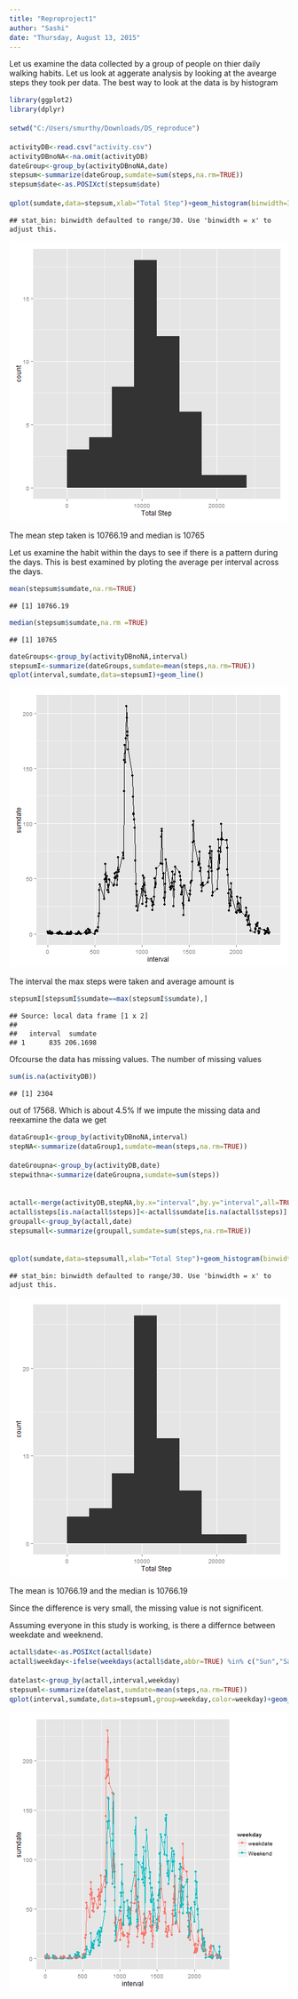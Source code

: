 ```yaml
---
title: "Reproproject1"
author: "Sashi"
date: "Thursday, August 13, 2015"
---
```


Let us examine the data collected by a group of people on thier daily walking habits. Let us look at aggerate analysis by looking at the avearge steps they took per data. The best way to look at the data is by histogram



```r
library(ggplot2)
library(dplyr)

setwd("C:/Users/smurthy/Downloads/DS_reproduce")

activityDB<-read.csv("activity.csv")
activityDBnoNA<-na.omit(activityDB)
dateGroup<-group_by(activityDBnoNA,date)
stepsum<-summarize(dateGroup,sumdate=sum(steps,na.rm=TRUE))
stepsum$date<-as.POSIXct(stepsum$date)

qplot(sumdate,data=stepsum,xlab="Total Step")+geom_histogram(binwidth=3000)
```

```
## stat_bin: binwidth defaulted to range/30. Use 'binwidth = x' to adjust this.
```

![plot of chunk unnamed-chunk-1](figure/unnamed-chunk-1-1.png) 

The mean step taken is 10766.19 and median is 10765

Let us examine the habit within the days to see if there is a pattern during the days. This is best examined by ploting the average per interval across the days.


```r
mean(stepsum$sumdate,na.rm=TRUE)
```

```
## [1] 10766.19
```

```r
median(stepsum$sumdate,na.rm =TRUE)
```

```
## [1] 10765
```

```r
dateGroups<-group_by(activityDBnoNA,interval)
stepsumI<-summarize(dateGroups,sumdate=mean(steps,na.rm=TRUE))
qplot(interval,sumdate,data=stepsumI)+geom_line()
```

![plot of chunk unnamed-chunk-2](figure/unnamed-chunk-2-1.png) 

The interval the max steps were taken and average amount is

```r
stepsumI[stepsumI$sumdate==max(stepsumI$sumdate),]
```

```
## Source: local data frame [1 x 2]
## 
##   interval  sumdate
## 1      835 206.1698
```

Ofcourse the data has missing values. The number of missing values

```r
sum(is.na(activityDB))
```

```
## [1] 2304
```

out of 17568. Which is about 4.5%
If we impute the missing data and reexamine the data we get

```r
dataGroup1<-group_by(activityDBnoNA,interval)
stepNA<-summarize(dataGroup1,sumdate=mean(steps,na.rm=TRUE))

dateGroupna<-group_by(activityDB,date)
stepwithna<-summarize(dateGroupna,sumdate=sum(steps))


actall<-merge(activityDB,stepNA,by.x="interval",by.y="interval",all=TRUE)
actall$steps[is.na(actall$steps)]<-actall$sumdate[is.na(actall$steps)]
groupall<-group_by(actall,date)
stepsumall<-summarize(groupall,sumdate=sum(steps,na.rm=TRUE))


qplot(sumdate,data=stepsumall,xlab="Total Step")+geom_histogram(binwidth=3000)
```

```
## stat_bin: binwidth defaulted to range/30. Use 'binwidth = x' to adjust this.
```

![plot of chunk unnamed-chunk-5](figure/unnamed-chunk-5-1.png) 

The mean is 10766.19 and the median is 10766.19

Since the difference is very small, the missing value is not significent.

Assuming everyone in this study is working, is there a differnce between weekdate and weeknend.

```r
actall$date<-as.POSIXct(actall$date)
actall$weekday<-ifelse(weekdays(actall$date,abbr=TRUE) %in% c("Sun","Sat"),"Weekend","weekdate")

datelast<-group_by(actall,interval,weekday)
stepsuml<-summarize(datelast,sumdate=mean(steps,na.rm=TRUE))
qplot(interval,sumdate,data=stepsuml,group=weekday,color=weekday)+geom_line()
```

![plot of chunk unnamed-chunk-6](figure/unnamed-chunk-6-1.png) 



